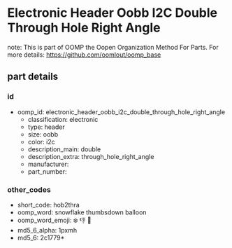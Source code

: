 # Electronic Header Oobb I2C Double Through Hole Right Angle  

note: This is part of OOMP the Oopen Organization Method For Parts. For more details: https://github.com/oomlout/oomp_base

##  part details





### id
* oomp_id: electronic_header_oobb_i2c_double_through_hole_right_angle
  * classification: electronic
  * type: header
  * size: oobb
  * color: i2c
  * description_main: double
  * description_extra: through_hole_right_angle
  * manufacturer: 
  * part_number: 

### other_codes
* short_code: hob2thra
* oomp_word: snowflake thumbsdown balloon
* oomp_word_emoji: :snowflake: :thumbsdown: :balloon:
* md5_6_alpha: 1pxmh
* md5_6: 2c1779* 